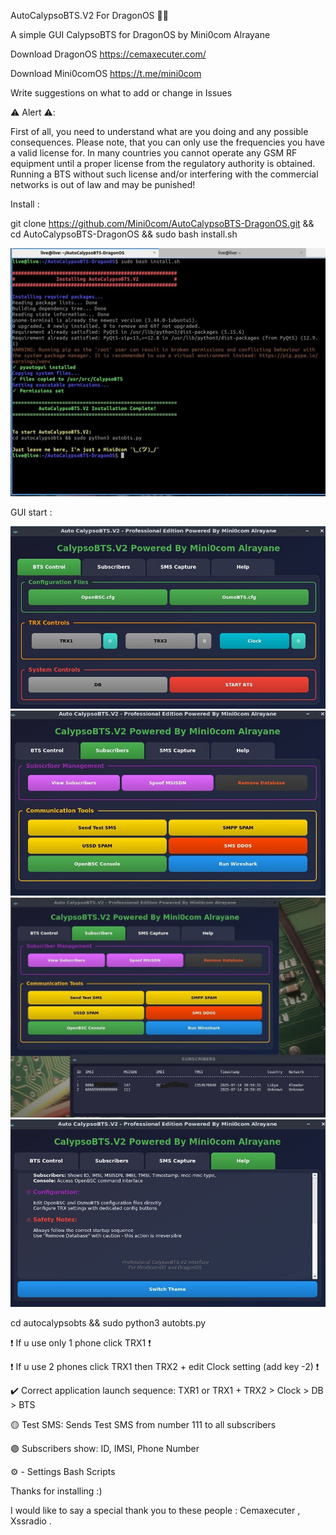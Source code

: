 AutoCalypsoBTS.V2 For DragonOS 📱📞

A simple GUI CalypsoBTS for DragonOS by Mini0com Alrayane

Download DragonOS https://cemaxecuter.com/

Download Mini0comOS https://t.me/mini0com

Write suggestions on what to add or change in Issues

⚠️ Alert ⚠️:

First of all, you need to understand what are you doing and any possible consequences. Please note, that you can only use the frequencies you have a valid license for. In many countries you cannot operate any GSM RF equipment until a proper license from the regulatory authority is obtained. Running a BTS without such license and/or interfering with the commercial networks is out of law and may be punished!

Install :

git clone https://github.com/Mini0com/AutoCalypsoBTS-DragonOS.git && cd AutoCalypsoBTS-DragonOS && sudo bash install.sh

![image alt](https://github.com/Mini0com/AutoCalypsoBTS-DragonOS/blob/a3975d3e4903634b2407f6da9ac54f643bbd5285/screen.jpg)

GUI start :

![image alt](https://github.com/Mini0com/AutoCalypsoBTS-DragonOS/blob/6eed5e8d9cb06b5f4d26bfcdf446bdada8681cda/pic3.jpg)
![image alt](https://github.com/Mini0com/AutoCalypsoBTS-DragonOS/blob/6eed5e8d9cb06b5f4d26bfcdf446bdada8681cda/pic4.jpg)
![image alt](https://github.com/Mini0com/AutoCalypsoBTS-DragonOS/blob/6eed5e8d9cb06b5f4d26bfcdf446bdada8681cda/pic8.jpg)
![image alt](https://github.com/Mini0com/AutoCalypsoBTS-DragonOS/blob/6eed5e8d9cb06b5f4d26bfcdf446bdada8681cda/pic.jpg)

cd autocalypsobts && sudo python3 autobts.py





❗️ If u use only 1 phone click TRX1 ❗️

❗️ If u use 2 phones click TRX1 then TRX2 + edit Clock setting (add key -2) ❗️

✔️ Correct application launch sequence: TXR1 or TRX1 + TRX2 > Clock > DB > BTS

🟡 Test SMS: Sends Test SMS from number 111 to all subscribers

🟣 Subscribers show: ID, IMSI, Phone Number

⚙️ - Settings Bash Scripts

Thanks for installing :)

I would like to say a special thank you to these people : Cemaxecuter , Xssradio .
